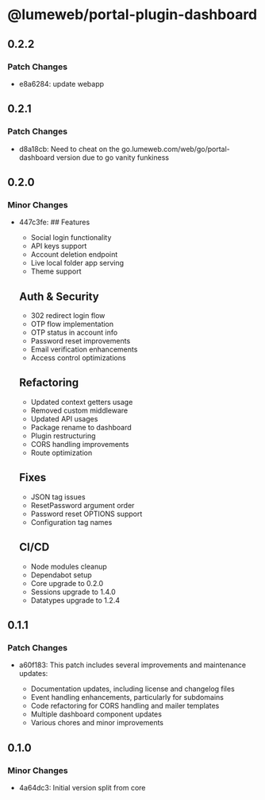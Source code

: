 # @lumeweb/portal-plugin-dashboard

## 0.2.2

### Patch Changes

- e8a6284: update webapp

## 0.2.1

### Patch Changes

- d8a18cb: Need to cheat on the go.lumeweb.com/web/go/portal-dashboard version due to go vanity funkiness

## 0.2.0

### Minor Changes

- 447c3fe: ## Features

  - Social login functionality
  - API keys support
  - Account deletion endpoint
  - Live local folder app serving
  - Theme support

  ## Auth & Security

  - 302 redirect login flow
  - OTP flow implementation
  - OTP status in account info
  - Password reset improvements
  - Email verification enhancements
  - Access control optimizations

  ## Refactoring

  - Updated context getters usage
  - Removed custom middleware
  - Updated API usages
  - Package rename to dashboard
  - Plugin restructuring
  - CORS handling improvements
  - Route optimization

  ## Fixes

  - JSON tag issues
  - ResetPassword argument order
  - Password reset OPTIONS support
  - Configuration tag names

  ## CI/CD

  - Node modules cleanup
  - Dependabot setup
  - Core upgrade to 0.2.0
  - Sessions upgrade to 1.4.0
  - Datatypes upgrade to 1.2.4

## 0.1.1

### Patch Changes

- a60f183: This patch includes several improvements and maintenance updates:

  - Documentation updates, including license and changelog files
  - Event handling enhancements, particularly for subdomains
  - Code refactoring for CORS handling and mailer templates
  - Multiple dashboard component updates
  - Various chores and minor improvements

## 0.1.0

### Minor Changes

- 4a64dc3: Initial version split from core
